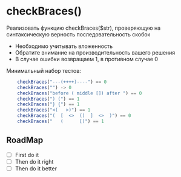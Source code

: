# checkBraces()

Реализовать функцию checkBraces($str), проверяющую на синтаксическую верность последовательность скобок

* Необходимо учитывать вложенность
* Обратите внимание на производительность вашего решения
* В случае ошибки возвращаем 1, в противном случае 0

Минимальный набор тестов:
```javascript
    checkBraces("---(++++)----") == 0
    checkBraces("") -> 0
    checkBraces("before ( middle []) after ") == 0
    checkBraces(") (") == 1
    checkBraces("} {") == 1
    checkBraces("<(   >)") == 1
    checkBraces("(  [  <>  ()  ]  <>  )") == 0
    checkBraces("   (      [)") == 1
```

## RoadMap

- [ ] First do it
- [ ] Then do it right
- [ ] Then do it better